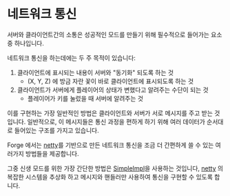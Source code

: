 네트워크 통신
==========

서버와 클라이언트간의 소통은 성공적인 모드를 만들기 위해 필수적으로 들어가는 요소중 하나입니다.

네트워크 통신을 하는데에는 두 주 목적이 있습니다:

1. 클라이언트에 표시되는 내용이 서버와 "동기화" 되도록 하는 것
   - (X, Y, Z) 에 방금 자란 꽃이 바로 클라이언트에 표시되도록 하는 것
2. 클라이언트가 서버에게 플레이어의 상태가 변했다고 알려주는 수단이 되는 것
   - 플레이어가 키를 눌렀을 때 서버에 알려주는 것

이를 구현하는 가장 일반적인 방법은 클라이언트와 서버가 서로 메시지를 주고 받는 것입니다. 일반적으로, 이 메시지들은 통신 과정을 편하게 하기 위해 여러 데이터가 순서대로 들어있는 구조를 가지고 있습니다.

Forge 에서는 [netty][]를 기반으로 만든 네트워크 통신을 조금 더 간편하게 쓸 수 있는 여러가지 방법들을 제공합니다.

그중 신생 모드를 위한 가장 간단한 방법은 [SimpleImpl][channel]을 사용하는 것입니다, [netty][] 의 복잡한 시스템을 추상화 하고 메시지와 핸들러만 사용하여 통신을 구현할 수 있도록 합니다.

[netty]: https://netty.io "Netty 공식 사이트"
[channel]: ./simpleimpl.md "SimpleImpl 이란?"
